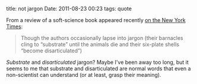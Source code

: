 title: not jargon
Date: 2011-08-23 00:23
tags: quote
 

From a review of a soft-science book appeared recently [on the New York Times](http://www.nytimes.com/2011/08/16/science/16scibks.html):

> Though the authors occasionally lapse into jargon (their barnacles cling to “substrate” until the animals die and their six-plate shells “become disarticulated”)

_Substrate_ and _disarticulated_ jargon? Maybe I've been away too long, but it
seems to me that substrate and disarticulated are normal words that even a
non-scientist can understand (or at least, grasp their meaning).
